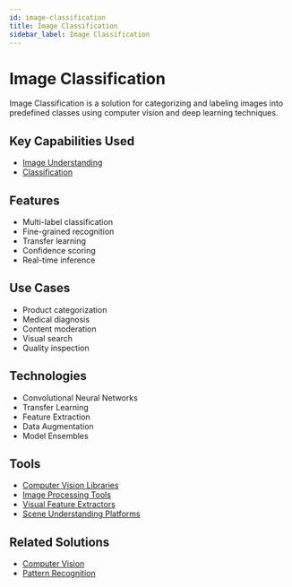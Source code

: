 ```yaml
---
id: image-classification
title: Image Classification
sidebar_label: Image Classification
---
```


# Image Classification

Image Classification is a solution for categorizing and labeling images into predefined classes using computer vision and deep learning techniques.

## Key Capabilities Used

- [Image Understanding](../capabilities/image-understanding)
- [Classification](../capabilities/classification)

## Features

- Multi-label classification
- Fine-grained recognition
- Transfer learning
- Confidence scoring
- Real-time inference

## Use Cases

- Product categorization
- Medical diagnosis
- Content moderation
- Visual search
- Quality inspection

## Technologies

- Convolutional Neural Networks
- Transfer Learning
- Feature Extraction
- Data Augmentation
- Model Ensembles

## Tools

- [Computer Vision Libraries](../tools/computer-vision-libraries)
- [Image Processing Tools](../tools/image-processing-tools)
- [Visual Feature Extractors](../tools/visual-feature-extractors)
- [Scene Understanding Platforms](../tools/scene-understanding-platforms)

## Related Solutions

- [Computer Vision](./computer-vision)
- [Pattern Recognition](./pattern-recognition)

